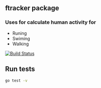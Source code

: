 ## ftracker package
### Uses for calculate human activity for
- Runing
- Swiming
- Walking

[![Build Status](https://travis-ci.org/joemccann/dillinger.svg?branch=master)](https://github.com/ilexsor/go-sprint-four)

## Run tests
```sh
go test -v
```
